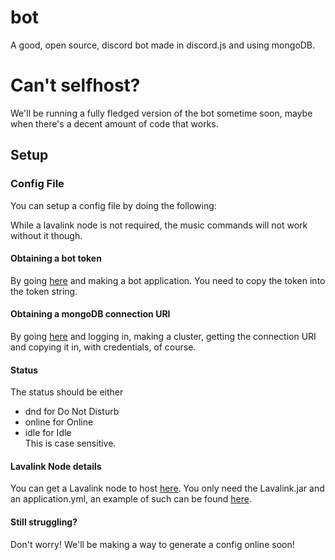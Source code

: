 # bot  

A good, open source, discord bot made in discord.js and using mongoDB.

# Can't selfhost?

We'll be running a fully fledged version of the bot sometime soon, maybe when there's a decent amount of code that works.

## Setup

### Config File

You can setup a config file by doing the following:

While a lavalink node is not required, the music commands will not work without it though.

#### Obtaining a bot token

By going [here](https://discord.com/developers/applications) and making a bot application. You need to copy the token into the token string.

#### Obtaining a mongoDB connection URI  

By going [here](https://www.mongodb.com/cloud/atlas) and logging in, making a cluster, getting the connection URI and copying it in, with credentials, of course.

#### Status

The status should be either  

- dnd for Do Not Disturb  
- online for Online  
- idle for Idle  
This is case sensitive.

#### Lavalink Node details

You can get a Lavalink node to host [here](https://ci.fredboat.com/viewLog.html?buildId=lastSuccessful&buildTypeId=Lavalink_Build&tab=artifacts&guest=1#%2FLavalink.jar). You only need the Lavalink.jar and an application.yml, an example of such can be found [here](https://github.com/good-discord-bot/lavalink/blob/main/application.yml).
#### Still struggling?
Don't worry! We'll be making a way to generate a config online soon!
